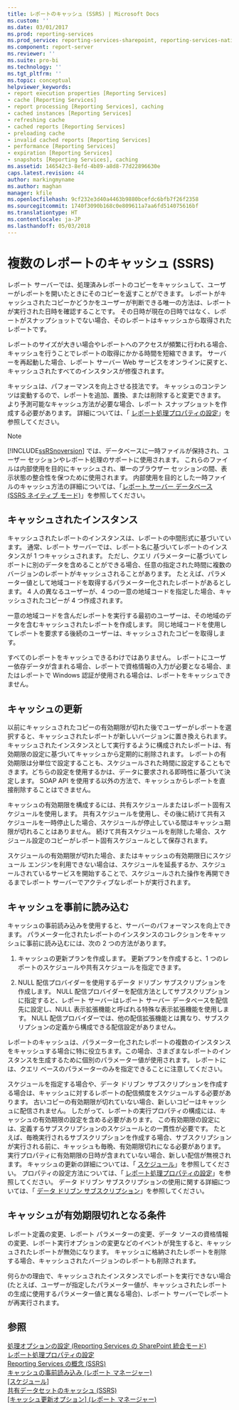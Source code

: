 ```yaml
---
title: レポートのキャッシュ (SSRS) | Microsoft Docs
ms.custom: ''
ms.date: 03/01/2017
ms.prod: reporting-services
ms.prod_service: reporting-services-sharepoint, reporting-services-native
ms.component: report-server
ms.reviewer: ''
ms.suite: pro-bi
ms.technology: ''
ms.tgt_pltfrm: ''
ms.topic: conceptual
helpviewer_keywords:
- report execution properties [Reporting Services]
- cache [Reporting Services]
- report processing [Reporting Services], caching
- cached instances [Reporting Services]
- refreshing cache
- cached reports [Reporting Services]
- preloading cache
- invalid cached reports [Reporting Services]
- performance [Reporting Services]
- expiration [Reporting Services]
- snapshots [Reporting Services], caching
ms.assetid: 146542c3-8efd-4b89-a8d8-77d22896630e
caps.latest.revision: 44
author: markingmyname
ms.author: maghan
manager: kfile
ms.openlocfilehash: 9cf232e3d40a4463b9880bcefdc6bfb7f26f2358
ms.sourcegitcommit: 1740f3090b168c0e809611a7aa6fd514075616bf
ms.translationtype: HT
ms.contentlocale: ja-JP
ms.lasthandoff: 05/03/2018
---
```

# <a name="caching-reports-ssrs"></a>複数のレポートのキャッシュ (SSRS)
  レポート サーバーでは、処理済みレポートのコピーをキャッシュして、ユーザーがレポートを開いたときにそのコピーを返すことができます。 レポートがキャッシュされたコピーかどうかをユーザーが判断できる唯一の方法は、レポートが実行された日時を確認することです。 その日時が現在の日時ではなく、レポートがスナップショットでない場合、そのレポートはキャッシュから取得されたレポートです。  
  
 レポートのサイズが大きい場合やレポートへのアクセスが頻繁に行われる場合、キャッシュを行うことでレポートの取得にかかる時間を短縮できます。 サーバーを再起動した場合、レポート サーバー Web サービスをオンラインに戻すと、キャッシュされたすべてのインスタンスが修復されます。  
  
 キャッシュは、パフォーマンスを向上させる技法です。 キャッシュのコンテンツは変動するので、レポートを追加、置換、または削除すると変更できます。 より予測可能なキャッシュ方法が必要な場合、レポート スナップショットを作成する必要があります。 詳細については、「 [レポート処理プロパティの設定](../../reporting-services/report-server/set-report-processing-properties.md)」を参照してください。  
  
> [!NOTE]  
>  [!INCLUDE[ssRSnoversion](../../includes/ssrsnoversion-md.md)] では、データベースに一時ファイルが保持され、ユーザー セッションやレポート処理のサポートに使用されます。 これらのファイルは内部使用を目的にキャッシュされ、単一のブラウザー セッションの間、表示状態の整合性を保つために使用されます。 内部使用を目的とした一時ファイルのキャッシュ方法の詳細については、「[レポート サーバー データベース &#40;SSRS ネイティブ モード&#41;](../../reporting-services/report-server/report-server-database-ssrs-native-mode.md)」を参照してください。  
  
## <a name="cached-instances"></a>キャッシュされたインスタンス  
 キャッシュされたレポートのインスタンスは、レポートの中間形式に基づいています。 通常、レポート サーバーでは、レポート名に基づいてレポートのインスタンスが 1 つキャッシュされます。 ただし、クエリ パラメーターに基づいてレポートに別のデータを含めることができる場合、任意の指定された時間に複数のバージョンのレポートがキャッシュされることがあります。 たとえば、パラメーター値として地域コードを取得するパラメーター化されたレポートがあるとします。 4 人の異なるユーザーが、4 つの一意の地域コードを指定した場合、キャッシュされたコピーが 4 つ作成されます。  
  
 一意の地域コードを含んだレポートを実行する最初のユーザーは、その地域のデータを含むキャッシュされたレポートを作成します。 同じ地域コードを使用してレポートを要求する後続のユーザーは、キャッシュされたコピーを取得します。  
  
 すべてのレポートをキャッシュできるわけではありません。 レポートにユーザー依存データが含まれる場合、レポートで資格情報の入力が必要となる場合、またはレポートで Windows 認証が使用される場合は、レポートをキャッシュできません。  
  
## <a name="refreshing-the-cache"></a>キャッシュの更新  
 以前にキャッシュされたコピーの有効期限が切れた後でユーザーがレポートを選択すると、キャッシュされたレポートが新しいバージョンに置き換えられます。 キャッシュされたインスタンスとして実行するように構成されたレポートは、有効期限の設定に基づいてキャッシュから定期的に削除されます。 レポートの有効期限は分単位で設定することも、スケジュールされた時間に設定することもできます。どちらの設定を使用するかは、データに要求される即時性に基づいて決定します。 SOAP API を使用する以外の方法で、キャッシュからレポートを直接削除することはできません。  
  
 キャッシュの有効期限を構成するには、共有スケジュールまたはレポート固有スケジュールを使用します。 共有スケジュールを使用し、その後に続けて共有スケジュールを一時停止した場合、スケジュールが停止している間はキャッシュ期限が切れることはありません。 続けて共有スケジュールを削除した場合、スケジュール設定のコピーがレポート固有スケジュールとして保存されます。  
  
 スケジュールの有効期限が切れた場合、またはキャッシュの有効期限日にスケジュール エンジンを利用できない場合は、スケジュールを延長するか、スケジュールされているサービスを開始することで、スケジュールされた操作を再開できるまでレポート サーバーでアクティブなレポートが実行されます。  
  
## <a name="preloading-the-cache"></a>キャッシュを事前に読み込む  
 キャッシュの事前読み込みを使用すると、サーバーのパフォーマンスを向上できます。 パラメーター化されたレポートのインスタンスのコレクションをキャッシュに事前に読み込むには、次の 2 つの方法があります。  
  
1.  キャッシュの更新プランを作成します。 更新プランを作成すると、1 つのレポートのスケジュールや共有スケジュールを指定できます。  
  
2.  NULL 配信プロバイダーを使用するデータ ドリブン サブスクリプションを作成します。 NULL 配信プロバイダーを配信方法としてサブスクリプションに指定すると、レポート サーバーはレポート サーバー データベースを配信先に設定し、NULL 表示拡張機能と呼ばれる特殊な表示拡張機能を使用します。 NULL 配信プロバイダーでは、他の配信拡張機能とは異なり、サブスクリプションの定義から構成できる配信設定がありません。  
  
 レポートのキャッシュは、パラメーター化されたレポートの複数のインスタンスをキャッシュする場合に特に役立ちます。この場合、さまざまなレポートのインスタンスを生成するために個別のパラメーター値が使用されます。 レポートには、クエリ ベースのパラメーターのみを指定できることに注意してください。  
  
 スケジュールを指定する場合や、データ ドリブン サブスクリプションを作成する場合は、キャッシュに対するレポートの配信頻度をスケジュールする必要があります。 古いコピーの有効期限が切れていない場合、新しいコピーはキャッシュに配信されません。 したがって、レポートの実行プロパティの構成には、キャッシュの有効期限の設定を含める必要があります。 この有効期限の設定には、定義するサブスクリプションのスケジュールとの一貫性が必要です。 たとえば、毎晩実行されるサブスクリプションを作成する場合、サブスクリプションが実行される前に、キャッシュも毎晩、有効期限切れになる必要があります。 実行プロパティに有効期限の日時が含まれていない場合、新しい配信が無視されます。 キャッシュの更新の詳細については、「 [スケジュール](../../reporting-services/subscriptions/schedules.md)」を参照してください。 プロパティの設定方法については、「 [レポート処理プロパティの設定](../../reporting-services/report-server/set-report-processing-properties.md)」を参照してください。 データ ドリブン サブスクリプションの使用に関する詳細については、「 [データ ドリブン サブスクリプション](../../reporting-services/subscriptions/data-driven-subscriptions.md)」を参照してください。  
  
## <a name="conditions-that-cause-cache-expiration"></a>キャッシュが有効期限切れとなる条件  
 レポート定義の変更、レポート パラメーターの変更、データ ソースの資格情報の変更、レポート実行オプションの変更などのイベントが発生すると、キャッシュされたレポートが無効になります。 キャッシュに格納されたレポートを削除する場合、キャッシュされたバージョンのレポートも削除されます。  
  
 何らかの理由で、キャッシュされたインスタンスでレポートを実行できない場合 (たとえば、ユーザーが指定したパラメーター値が、キャッシュされたレポートの生成に使用するパラメーター値と異なる場合)、レポート サーバーでレポートが再実行されます。  
  
## <a name="see-also"></a>参照  
 [処理オプションの設定 &#40;Reporting Services の SharePoint 統合モード&#41;](../../reporting-services/report-server-sharepoint/set-processing-options-reporting-services-in-sharepoint-integrated-mode.md)   
 [レポート処理プロパティの設定](../../reporting-services/report-server/set-report-processing-properties.md)   
 [Reporting Services の概念 &#40;SSRS&#41;](../../reporting-services/reporting-services-concepts-ssrs.md)   
 [キャッシュの事前読み込み &#40;レポート マネージャー&#41;](../../reporting-services/report-server/preload-the-cache-report-manager.md)   
 [[スケジュール]](../../reporting-services/subscriptions/schedules.md)   
 [共有データセットのキャッシュ &#40;SSRS&#41;](../../reporting-services/report-server/cache-shared-datasets-ssrs.md)   
 [[キャッシュ更新オプション] &#40;レポート マネージャー&#41;](http://msdn.microsoft.com/library/227da40c-6bd2-48ec-aa9c-50ce6c1ca3a6)  
  
  
